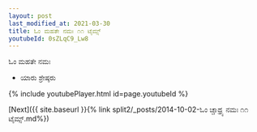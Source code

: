 ```yaml
---
layout: post
last_modified_at: 2021-03-30
title: ಓಂ ಮಹತೇ ನಮಃ ೧೧ ಟೈಮ್ಸ್
youtubeId: 0sZLqC9_Lw8
---
```

 
 
 ಓಂ ಮಹತೇ ನಮಃ  
 
 -  ಯಾರು ಶ್ರೇಷ್ಠರು 
 
  
 
  
 
 
 
 
 
 


{% include youtubePlayer.html id=page.youtubeId %}
 
[Next]({{ site.baseurl }}{% link  split2/_posts/2014-10-02-ಓಂ ಚ್ಚಾಥ್ರ್ಯ ನಮಃ ೧೧ ಟೈಮ್ಸ್.md%})
 
